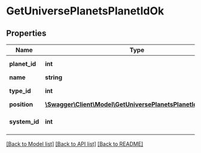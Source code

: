 # GetUniversePlanetsPlanetIdOk

## Properties
Name | Type | Description | Notes
------------ | ------------- | ------------- | -------------
**planet_id** | **int** | planet_id integer | 
**name** | **string** | name string | 
**type_id** | **int** | type_id integer | 
**position** | [**\Swagger\Client\Model\GetUniversePlanetsPlanetIdOkPosition**](GetUniversePlanetsPlanetIdOkPosition.md) |  | [optional] 
**system_id** | **int** | The solar system this planet is in | 

[[Back to Model list]](../README.md#documentation-for-models) [[Back to API list]](../README.md#documentation-for-api-endpoints) [[Back to README]](../README.md)


